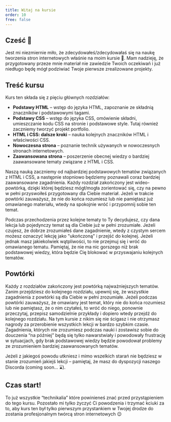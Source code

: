 ```yaml
---
title: Witaj na kursie
order: 10
free: false
---
```


## Cześć 👋

Jest mi niezmiernie miło, że zdecydowałeś/zdecydowałaś się na naukę tworzenia stron internetowych właśnie na moim kursie 🙂. Mam nadzieję, że przygotowany przeze mnie materiał nie zawiedzie Twoich oczekiwań i już niedługo będę mógł podziwiać Twoje pierwsze zrealizowane projekty.

## Treść kursu

Kurs ten składa się z pięciu głównych rozdziałów:

- **Podstawy HTML** – wstęp do języka HTML, zapoznanie ze składnią znaczników i podstawowymi tagami.
- **Podstawy CSS** – wstęp do języka CSS, omówienie składni, umieszczanie kodu CSS na stronie i podstawowe style. Tutaj również zaczniemy tworzyć projekt portfolio.
- **HTML i CSS: dalsze kroki** – nauka kolejnych znaczników HTML i właściwości CSS.
- **Nowoczesna strona** – poznanie technik używanych w nowoczesnych stronach internetowych.
- **Zaawansowana strona** – poszerzenie obecnej wiedzy o bardziej zaawansowane tematy związane z HTML i CSS.

Naszą nauką zaczniemy od najbardziej podstawowych tematów związanych z HTML i CSS, a następnie stopniowo będziemy poznawali coraz bardziej zaawansowane zagadnienia. Każdy rozdział zakończony jest wideo-powtórką, dzięki której będziesz mógł/mogła zorientować się, czy na pewno w pełni przyswoiłeś przygotowany dla Ciebie materiał. Jeżeli w trakcie powtórki zauważysz, że nie do końca rozumiesz lub nie pamiętasz już omawianego materiału, wtedy na spokojnie wróć i przypomnij sobie ten temat.

Podczas przechodzenia przez kolejne tematy to Ty decydujesz, czy dana lekcja lub pojedynczy temat są dla Ciebie już w pełni zrozumiałe. Jeżeli czujesz, że dobrze zrozumiałeś dane zagadnienie, wtedy z czystym sercem możesz oznaczyć lekcję jako "ukończoną" i przejść do kolejnej. Jeżeli jednak masz jakiekolwiek wątpliwości, to nie przejmuj się i wróć do omawianego tematu. Pamiętaj, że nie ma nic gorszego niż brak podstawowej wiedzy, która będzie Cię blokować w przyswajaniu kolejnych tematów.

## Powtórki

Każdy z rozdziałów zakończony jest powtórką najważniejszych tematów. Zanim przejdziesz do kolejnego rozdziału, upewnij się, że wszystkie zagadnienia z powtórki są dla Ciebie w pełni zrozumiałe. Jeżeli podczas powtórki zauważysz, że omawiany jest temat, który nie do końca rozumiesz lub nie pamiętasz, że o nim czytałeś, to wróć do niego, ponownie przeczytaj, przepisz samodzielnie przykłady i dopiero wtedy przejdź do kolejnego rozdziału. Na tym kursie z nikim się nie ścigasz i nie otrzymasz nagrody za przerobienie wszystkich lekcji w bardzo szybkim czasie. Zagadnienia, których nie zrozumiesz podczas nauki i zostawisz sobie do douczenia “na później” będą się tylko nawarstwiały i powodowały frustrację w sytuacjach, gdy brak podstawowej wiedzy będzie powodował problemy ze zrozumieniem bardziej zaawansowanych tematów.

Jeżeli z jakiegoś powodu utkniesz i mimo wszelkich starań nie będziesz w stanie zrozumień jakiejś lekcji – pamiętaj, że masz do dyspozycji naszego Discorda (coming soon... ⌛).

## Czas start!

To już wszystkie “technikalia” które powinieneś znać przed przystąpieniem do tego kursu. Pozostało mi tylko życzyć Ci powodzenia i trzymać kciuki za to, aby kurs ten był tylko pierwszym przystankiem w Twojej drodze do zostania profesjonalnym twórcą stron internetowych 😉

